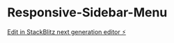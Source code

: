 # Responsive-Sidebar-Menu

[Edit in StackBlitz next generation editor ⚡️](https://stackblitz.com/~/github.com/code-blogger3/Responsive-Sidebar-Menu)